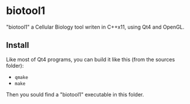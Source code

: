 # biotool1

"biotool1" a Cellular Biology tool writen in C++x11, using Qt4 and OpenGL.

## Install
Like most of Qt4 programs, you can build it like this (from the sources folder):

* `qmake`
* `make`

Then you sould find a "biotool1" executable in this folder.
